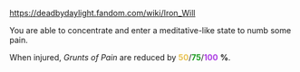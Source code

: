 https://deadbydaylight.fandom.com/wiki/Iron_Will

<p>You are able to concentrate and enter a meditative-like state to numb some pain.
<p>When injured, <i>Grunts of Pain</i> are reduced by <span class="clr" style="color: #e8c252;"><b>50</b></span>/<span class="clr" style="color: #199b1e;"><b>75</b></span>/<span class="clr" style="color: #ac3ee3;"><b>100</b></span> <b>%</b>.
</p>
</p>
